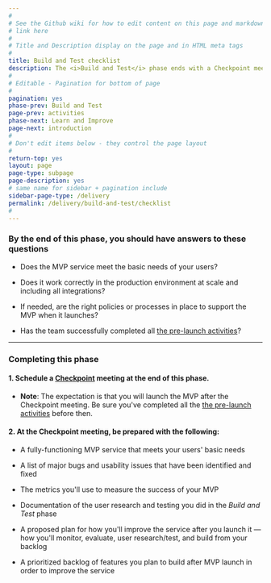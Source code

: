 ```yaml
---
#
# See the Github wiki for how to edit content on this page and markdown styles you can use:
# link here
#
# Title and Description display on the page and in HTML meta tags
#
title: Build and Test checklist
description: The <i>Build and Test</i> phase ends with a Checkpoint meeting to confirm your team is ready to launch the MVP (and move on to the <i>Learn and Improve</i> phase).
#
# Editable - Pagination for bottom of page
#
pagination: yes
phase-prev: Build and Test
page-prev: activities
phase-next: Learn and Improve
page-next: introduction
#
# Don't edit items below - they control the page layout
#
return-top: yes
layout: page
page-type: subpage
page-description: yes
# same name for sidebar + pagination include
sidebar-page-type: /delivery
permalink: /delivery/build-and-test/checklist
#
---
```


### By the end of this phase, you should have answers to these questions


<div class="bullet-checkmark" markdown="1">


* Does the MVP service meet the basic needs of your users?

* Does it work correctly in the production environment at scale and including all integrations?

* If needed, are the right policies or processes in place to support the MVP when it launches?

* Has the team successfully completed all [the pre-launch activities]({{site.baseurl}}/delivery/build-and-test/activities#preparing-to-launch-the-mvp)?


</div>

<hr>

### Completing this phase

#### 1. Schedule a [Checkpoint]({{site.baseurl}}/resources/more/checkpoint) meeting at the end of this phase.

* **Note**: The expectation is that you will launch the MVP after the Checkpoint meeting. Be sure you've completed all the [the pre-launch activities]({{site.baseurl}}/delivery/build-and-test/activities#preparing-to-launch-the-mvp) before then.

#### 2. At the Checkpoint meeting, be prepared with the following:


<div class="bullet-checkmark" markdown="1">

* A fully-functioning MVP service that meets your users' basic needs

* A list of major bugs and usability issues that have been identified and fixed

* The metrics you'll use to measure the success of your MVP

* Documentation of the user research and testing you did in the *Build and Test* phase

* A proposed plan for how you'll improve the service after you launch it &mdash; how you'll monitor, evaluate, user research/test, and build from your backlog

* A prioritized backlog of features you plan to build after MVP launch in order to improve the service

</div>
<br/>
